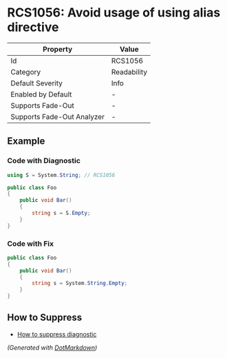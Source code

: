 # RCS1056: Avoid usage of using alias directive

| Property                    | Value       |
| --------------------------- | ----------- |
| Id                          | RCS1056     |
| Category                    | Readability |
| Default Severity            | Info        |
| Enabled by Default          | \-          |
| Supports Fade\-Out          | \-          |
| Supports Fade\-Out Analyzer | \-          |

## Example

### Code with Diagnostic

```csharp
using S = System.String; // RCS1056

public class Foo
{
    public void Bar()
    {
        string s = S.Empty;
    }
}
```

### Code with Fix

```csharp
public class Foo
{
    public void Bar()
    {
        string s = System.String.Empty;
    }
}
```

## How to Suppress

* [How to suppress diagnostic](../HowToConfigureAnalyzers#how-to-suppress-a-diagnostic.md)

*\(Generated with [DotMarkdown](http://github.com/JosefPihrt/DotMarkdown)\)*